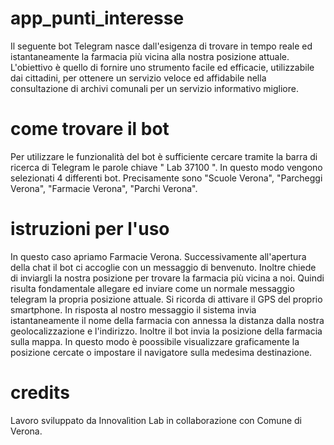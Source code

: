 # app_punti_interesse

Il seguente bot Telegram nasce dall'esigenza di trovare in tempo reale ed istantaneamente la farmacia più vicina alla nostra posizione attuale.
L'obiettivo è quello di fornire uno strumento facile ed efficacie, utilizzabile dai cittadini, per ottenere un servizio veloce ed affidabile nella consultazione di archivi comunali per un servizio informativo migliore.


# come trovare il bot

Per utilizzare le funzionalità del bot è sufficiente cercare tramite la barra di ricerca di Telegram le parole chiave " Lab 37100 ". In questo modo vengono selezionati 4 differenti bot. Precisamente sono "Scuole Verona", "Parcheggi Verona", "Farmacie Verona", "Parchi Verona".


# istruzioni per l'uso

In questo caso apriamo Farmacie Verona.
Successivamente all'apertura della chat il bot ci accoglie con un messaggio di benvenuto. Inoltre chiede di inviargli la nostra posizione per trovare la farmacia più vicina a noi.
Quindi risulta fondamentale allegare ed inviare come un normale messaggio telegram la propria posizione attuale. Si ricorda di attivare il GPS del proprio smartphone.
In risposta al nostro messaggio il sistema invia istantaneamente il nome della farmacia con annessa la distanza dalla nostra geolocalizzazione e l'indirizzo. Inoltre il bot invia la posizione della farmacia sulla mappa. In questo modo è poossibile visualizzare graficamente la posizione cercate o impostare il navigatore sulla medesima destinazione.

# credits

Lavoro sviluppato da Innovalìtion Lab in collaborazione con Comune di Verona.
